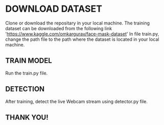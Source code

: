 # DOWNLOAD DATASET
Clone or download the repositary in your local machine.
The training dataset can be downloaded from the following link 'https://www.kaggle.com/omkargurav/face-mask-dataset'
In file train.py, change the path file to the path where the dataset is located in your local machine.

## TRAIN MODEL
Run the train.py file.
## DETECTION
After training, detect the live Webcam stream using detector.py file.

## THANK YOU!
